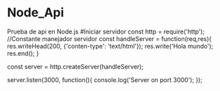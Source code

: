 # Node_Api
Prueba de api en Node.js
#Iniciar servidor
const http = require('http');
//Constante manejador servidor
const handleServer = function(req,res){
    res.writeHead(200, {'conten-type': 'text/html'});
    res.write('Hola mundo');
    res.end();
}

const server = http.createServer(handleServer);

server.listen(3000, function(){
    console.log('Server on port 3000');
});

